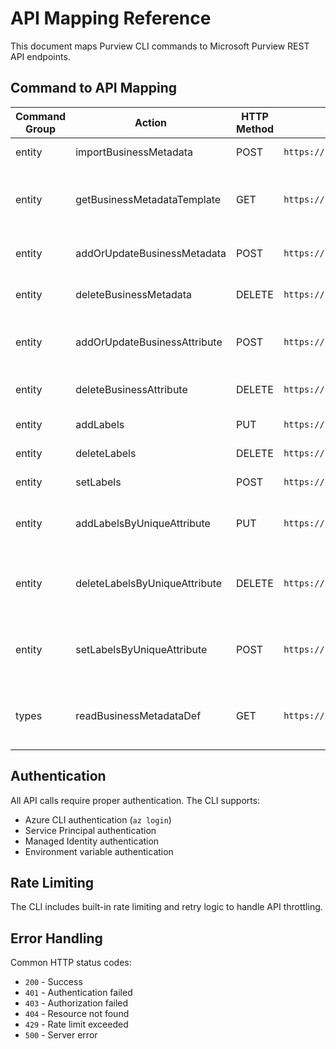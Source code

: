 # API Mapping Reference

This document maps Purview CLI commands to Microsoft Purview REST API endpoints.

## Command to API Mapping

| Command Group | Action | HTTP Method | Endpoint | Description |
|---------------|--------|-------------|----------|-------------|
| entity | importBusinessMetadata | POST | `https://{accountName}.purview.azure.com/catalog/api/atlas/v2/entity/businessmetadata/import` |  Import business metadata in bulk. |
| entity | getBusinessMetadataTemplate | GET | `https://{accountName}.purview.azure.com/catalog/api/atlas/v2/entity/businessmetadata/import/template` | Get a sample template for uploading/creating business metadata in bulk. |
| entity | addOrUpdateBusinessMetadata | POST | `https://{accountName}.purview.azure.com/catalog/api/atlas/v2/entity/guid/{guid}/businessmetadata` | Add or update business metadata to an entity. |
| entity | deleteBusinessMetadata | DELETE | `https://{accountName}.purview.azure.com/catalog/api/atlas/v2/entity/guid/{guid}/businessmetadata` | Remove business metadata from an entity. |
| entity | addOrUpdateBusinessAttribute | POST | `https://{accountName}.purview.azure.com/catalog/api/atlas/v2/entity/guid/{guid}/businessmetadata/{bmName}` | Add or update business attributes to an entity. |
| entity | deleteBusinessAttribute | DELETE | `https://{accountName}.purview.azure.com/catalog/api/atlas/v2/entity/guid/{guid}/businessmetadata/{bmName}` | Delete business metadata from an entity. |
| entity | addLabels | PUT | `https://{accountName}.purview.azure.com/catalog/api/atlas/v2/entity/guid/{guid}/labels` | Append labels to an entity. |
| entity | deleteLabels | DELETE | `https://{accountName}.purview.azure.com/catalog/api/atlas/v2/entity/guid/{guid}/labels` | Delete label(s) from an entity. |
| entity | setLabels | POST | `https://{accountName}.purview.azure.com/catalog/api/atlas/v2/entity/guid/{guid}/labels` | Overwrite labels for an entity. |
| entity | addLabelsByUniqueAttribute | PUT | `https://{accountName}.purview.azure.com/catalog/api/atlas/v2/entity/uniqueAttribute/type/{typeName}/labels` | Append labels to an entity identified by its type and unique attributes. |
| entity | deleteLabelsByUniqueAttribute | DELETE | `https://{accountName}.purview.azure.com/catalog/api/atlas/v2/entity/uniqueAttribute/type/{typeName}/labels` | Delete label(s) from an entity identified by its type and unique attributes. |
| entity | setLabelsByUniqueAttribute | POST | `https://{accountName}.purview.azure.com/catalog/api/atlas/v2/entity/uniqueAttribute/type/{typeName}/labels` | Overwrite labels for an entity identified by its type and unique attributes. |
| types | readBusinessMetadataDef | GET | `https://{accountName}.purview.azure.com/catalog/api/atlas/v2/types/businessmetadatadef/name/{name}` | Get the business metadata definition by GUID or its name (unique). |

## Authentication

All API calls require proper authentication. The CLI supports:

- Azure CLI authentication (`az login`)
- Service Principal authentication
- Managed Identity authentication
- Environment variable authentication

## Rate Limiting

The CLI includes built-in rate limiting and retry logic to handle API throttling.

## Error Handling

Common HTTP status codes:

- `200` - Success
- `401` - Authentication failed
- `403` - Authorization failed  
- `404` - Resource not found
- `429` - Rate limit exceeded
- `500` - Server error
